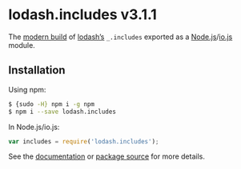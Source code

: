# lodash.includes v3.1.1

The [modern build](https://github.com/lodash/lodash/wiki/Build-Differences) of [lodash’s](https://lodash.com/) `_.includes` exported as a [Node.js](http://nodejs.org/)/[io.js](https://iojs.org/) module.

## Installation

Using npm:

```bash
$ {sudo -H} npm i -g npm
$ npm i --save lodash.includes
```

In Node.js/io.js:

```js
var includes = require('lodash.includes');
```

See the [documentation](https://lodash.com/docs#includes) or [package source](https://github.com/lodash/lodash/blob/3.1.1-npm-packages/lodash.includes) for more details.
